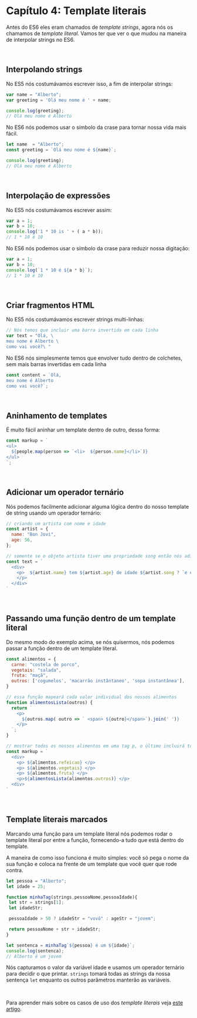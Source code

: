 # Capítulo 4: Template literais

Antes do ES6 eles eram chamados de *template strings*, agora nós os chamamos de *template literal*. Vamos ter que ver o que mudou na maneira de interpolar strings no ES6.

&nbsp;

## Interpolando strings

No ES5 nós costumávamos escrever isso, a fim de interpolar strings:

``` javascript
var name = "Alberto";
var greeting = 'Olá meu nome é ' + name;

console.log(greeting);
// Olá meu nome é Alberto
```

No ES6 nós podemos usar o símbolo da crase para tornar nossa vida mais fácil.

``` javascript
let name  = "Alberto";
const greeting = `Olá meu nome é ${name}`;

console.log(greeting);
// Olá meu nome é Alberto
```

&nbsp;

## Interpolação de expressões

No ES5 nós costumávamos escrever assim:

``` javascript
var a = 1;
var b = 10;
console.log('1 * 10 is ' + ( a * b));
// 1 * 10 é 10

```

No ES6 nós podemos usar o símbolo da crase para reduzir nossa digitação:

``` javascript
var a = 1;
var b = 10;
console.log(`1 * 10 é ${a * b}`);
// 1 * 10 é 10
```

&nbsp;

## Criar fragmentos HTML

No ES5 nós costumávamos escrever strings multi-linhas:


``` javascript
// Nós temos que incluir uma barra invertida em cada linha
var text = "Olá, \
meu nome é Alberto \
como vai você?\ "
```

No ES6 nós simplesmente temos que envolver tudo dentro de colchetes, sem mais barras invertidas em cada linha

``` javascript 
const content = `Olá,
meu nome é Alberto
como vai você?`;
```

&nbsp;

## Aninhamento de templates

É muito fácil aninhar um template dentro de outro, dessa forma:

``` js
const markup = `
<ul>
  ${people.map(person => `<li>  ${person.name}</li>`)}
</ul>
`;
```

&nbsp;

## Adicionar um operador ternário

Nós podemos facilmente adicionar alguma lógica dentro do nosso template de string usando um operador ternário:

``` js
// criando um artista com nome e idade
const artist = {
  name: "Bon Jovi",
  age: 56,
};

// somente se o objeto artista tiver uma propriedade song então nós adicionamos no nosso parágrafo, caso contrário não retormanos nada
const text = `
  <div>
    <p>  ${artist.name} tem ${artist.age} de idade ${artist.song ? `e escreveu a música ${artist.song}` : '' }
    </p>
  </div>
`
```

&nbsp;

## Passando uma função dentro de um template literal

Do mesmo modo do exemplo acima, se nós quisermos, nós podemos passar a função dentro de um template literal.

``` js
const alimentos = {
  carne: "costela de porco",
  vegetais: "salada",
  fruta: "maçã",
  outros: ['cogumelos', 'macarrão instântaneo', 'sopa instantânea'],
}

// essa função mapeará cada valor individual dos nossos alimentos
function alimentosLista(outros) {
  return `
    <p> 
      ${outros.map( outro => ` <span> ${outro}</span>`).join(' ')}
    </p>
  `;
}

// mostrar todos os nossos alimentos em uma tag p, o último incluirá todos eles do array **outros**
const markup = `
  <div>
    <p> ${alimentos.refeicao} </p>
    <p> ${alimentos.vegetais} </p>
    <p> ${alimentos.fruta} </p>
    <p>${alimentosLista(alimentos.outros)} </p>
  <div>
`
```

&nbsp;

## Template literais marcados

Marcando uma função para um template literal nós podemos rodar o template literal por entre a função, fornecendo-a tudo que está dentro do template.

A maneira de como isso funciona é muito simples: você só pega o nome da sua função e coloca na frente de um template que você quer que rode contra.

 ```js
let pessoa = "Alberto";
let idade = 25;

function minhaTag(strings,pessoaNome,pessoaIdade){
  let str = strings[1];
  let idadeStr;

  pessoaIdade > 50 ? idadeStr = "vovô" : ageStr = "jovem";

  return pessoaNome + str + idadeStr;
}

let sentenca = minhaTag`${pessoa} é um ${idade}`;
console.log(sentenca);
// Alberto é um jovem
```

Nós capturamos o valor da variável idade e usamos um operador ternário para decidir o que printar.
`strings` tomará todas as strings da nossa sentença `let` enquanto os outros parâmetros manterão as variáveis.

&nbsp;

Para aprender mais sobre os casos de uso dos *template literais* veja [este artigo](https://codeburst.io/javascript-es6-tagged-template-literals-a45c26e54761).
